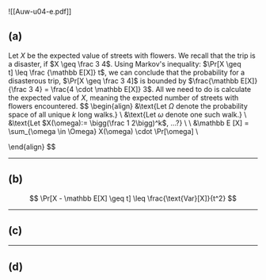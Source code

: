 ![[Auw-u04-e.pdf]]

## (a)

Let $X$ be the expected value of streets with flowers. We recall that the trip is a disaster, if $X \geq \frac 3 4$. Using Markov's inequality: $\Pr[X \geq t] \leq \frac {\mathbb E[X]} t$, we can conclude that the probability for a disasterous trip, $\Pr[X \geq \frac 3 4]$ is bounded by $\frac{\mathbb E[X]} {\frac 3 4} = \frac{4 \cdot \mathbb E[X]} 3$. All we need to do is calculate the expected value of $X$, meaning the expected number of streets with flowers encountered.
$$
\begin{align}
&\text{Let $\Omega$ denote the probability space of all unique $k$ long walks.} \\
&\text{Let $\omega$ denote one such walk.} \\
&\text{Let $X(\omega):= \bigg(\frac 1 2\bigg)^k$, ...?} \\
\\
&\mathbb E [X] = \sum_{\omega \in \Omega} X(\omega) \cdot \Pr[\omega] \\

\end{align}
$$


___
## (b)



$$
\Pr[X - \mathbb E[X] \geq t] \leq \frac{\text{Var}[X]}{t^2}
$$
___
## (c)



___
## (d)

